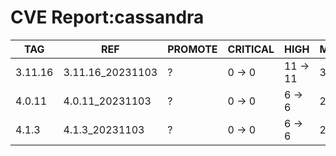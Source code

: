 # CVE Report:cassandra
|   TAG   |       REF        | PROMOTE | CRITICAL |   HIGH   |  MEDIUM  |   LOW    | UNKNOWN |
|---------|------------------|---------|----------|----------|----------|----------|---------|
| 3.11.16 | 3.11.16_20231103 | ?       | 0 -> 0   | 11 -> 11 | 37 -> 37 | 29 -> 25 | 0 -> 0  |
| 4.0.11  | 4.0.11_20231103  | ?       | 0 -> 0   | 6 -> 6   | 21 -> 21 | 33 -> 29 | 0 -> 0  |
| 4.1.3   | 4.1.3_20231103   | ?       | 0 -> 0   | 6 -> 6   | 21 -> 21 | 33 -> 29 | 0 -> 0  |
